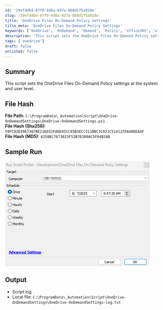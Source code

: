 ```yaml
---
id: '29efddbd-07f0-4d6a-837a-0b8d1f5a818e'
slug: /29efddbd-07f0-4d6a-837a-0b8d1f5a818e
title: 'OneDrive Files On-Demand Policy Settings'
title_meta: 'OneDrive Files On-Demand Policy Settings'
keywords: ['OneDrive', 'OnDemand', 'Demand', 'Policy', 'office365', 'office']
description: 'This script sets the OneDrive Files On-Demand Policy settings at the system and user level.'
tags: ['onedrive']
draft: false
unlisted: false
---
```


## Summary

This script sets the OneDrive Files On-Demand Policy settings at the system and user level.

## File Hash

**File Path:** `C:\ProgramData\_Automation\Script\OneDrive-OnDemandSettings\OneDrive-OnDemandSettings.ps1`  
**File Hash (Sha256):** `59FC02D3967387BE216D32FA6D45CC85B3ECC311BBC3C021C51412356488EA4F`  
**File Hash (MD5):** `4258BC7673023F53B76389AC5F04B2AB`  

## Sample Run

![SampleRun](../../../static/img/docs/5fab9cd8-be2b-4cfa-b910-ee3b6fc1611c/image.webp)

## Output

- Script log
- Local file:  `C:\ProgramData\_Automation\Script\OneDrive-OnDemandSettings\OneDrive-OnDemandSettings-log.txt`
